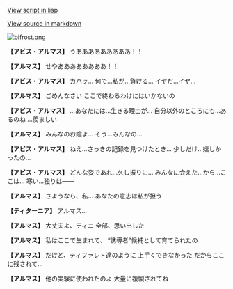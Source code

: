 [View script in lisp](../scripts/100805053.txt)

[View source in markdown](100805053.md)

![bifrost.png](../images/backgrounds/bifrost.png)

**【アビス・アルマス】**
うあああああああああ！！

**【アルマス】**
せやああああああああ！！

**【アビス・アルマス】**
カハッ…
何で…私が…負ける…
イヤだ…イヤ…

**【アルマス】**
ごめんなさい
ここで終わるわけにはいかないの

**【アビス・アルマス】**
…あなたには…生きる理由が…
自分以外のところにも…あるのね
…羨ましい

**【アルマス】**
みんなのお陰よ…
そう…みんなの…

**【アビス・アルマス】**
ねえ…さっきの記録を見つけたとき…
少しだけ…嬉しかったの…

**【アビス・アルマス】**
どんな姿であれ…久し振りに…
みんなに会えた…から…ここは…
寒い…独りは――

**【アルマス】**
さようなら、私…
あなたの意志は私が担う

**【ティターニア】**
アルマス…

**【アルマス】**
大丈夫よ、ティニ
全部、思い出した

**【アルマス】**
私はここで生まれて、
“誘導者”候補として育てられたの

**【アルマス】**
だけど、ティファレト達のように
上手くできなかった
だからここに残されて…

**【アルマス】**
他の実験に使われたのよ
大量に複製されてね
